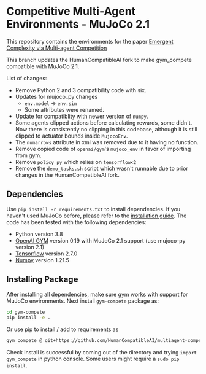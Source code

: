 # Competitive Multi-Agent Environments - MuJoCo 2.1

This repository contains the environments for the paper [Emergent Complexity via Multi-agent Competition](https://arxiv.org/abs/1710.03748)

This branch updates the HumanCompatibleAI fork to make gym_compete compatible with MuJoCo 2.1.

List of changes:
- Remove Python 2 and 3 compatibility code with six.
- Updates for mujoco_py changes
  - `env.model` -> `env.sim`
  - Some attributes were renamed.
- Update for compatiblity with newer version of `numpy`.
- Some agents clipped actions before calculating rewards, some didn't. Now there is consistently no clipping in this codebase, although it is still clipped to actuator bounds inside `MujocoEnv`.
- The `numarrows` attribute in xml was removed due to it having no function.
- Remove copied code of `openai/gym`'s `mujoco_env` in favor of importing from gym.
- Remove `policy_py` which relies on `tensorflow<2`
- Remove the `demo_tasks.sh` script which wasn't runnable due to prior changes in the HumanCompatibleAI fork.

## Dependencies
Use `pip install -r requirements.txt` to install dependencies. If you haven't used MuJoCo before, please refer to the [installation guide](https://github.com/openai/mujoco-py).
The code has been tested with the following dependencies:
* Python version 3.8
* [OpenAI GYM](https://github.com/openai/gym) version 0.19 with MuJoCo 2.1 support (use mujoco-py version 2.1)
* [Tensorflow](https://www.tensorflow.org/versions/r1.1/install/) version 2.7.0
* [Numpy](https://scipy.org/install.html) version 1.21.5

## Installing Package
After installing all dependencies, make sure gym works with support for MuJoCo environments.
Next install `gym-compete` package as:
```bash
cd gym-compete
pip install -e .
```

Or use pip to install / add to requirements as
```bash
gym_compete @ git+https://github.com/HumanCompatibleAI/multiagent-competition.git@v0.1.0
```
Check install is successful by coming out of the directory and trying `import gym_compete` in python console. Some users might require a `sudo pip install`.

